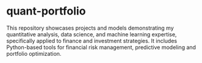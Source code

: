 # quant-portfolio
This repository showcases projects and models demonstrating my quantitative analysis, data science, and machine learning expertise, specifically applied to finance and investment strategies. It includes Python-based tools for financial risk management, predictive modeling and portfolio optimization. 
